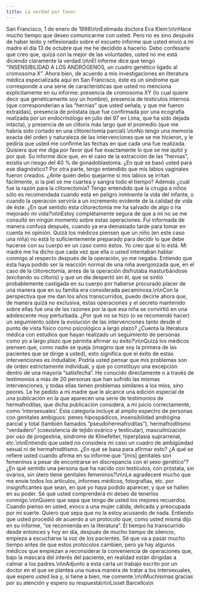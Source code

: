 ```yaml
---
title: La verdad por favor
---
```


San Francisco, 1 de enero de 1998\n\nEstimada doctora Eva Klein:\n\nHace mucho tiempo que deseo comunicarme con usted. Pero no es sino después de haber leído y reflexionado sobre el escueto informe que usted envió a mi madre el día 13 de octubre que me he decidido a hacerlo. Debo confesarle que creo que, quizá con la mejor de las voluntades, usted no me está diciendo claramente la verdad.\n\nEl informe dice que tengo &#8220;<span class="caps">INSENSIBILIDAD</span> A <span class="caps">LOS</span> <span class="caps">ANDRÓGENOS</span>, un cuadro genético ligado al cromosoma X&#8221;. Ahora bien, de acuerdo a mis investigaciones en literatura médica especializada aquí en San Francisco, éste es un síndrome que corresponde a una serie de características que usted no menciona explícitamente en su informe: presencia de cromosoma XY (lo cual quiere decir que genéticamente soy un hombre), presencia de testículos internos (que corresponderían a las &#8220;hernias&#8221; que usted señala, y que me fueron extraídas), presencia de próstata (que fue confirmada por una ecografía realizada por un endocrinólogo en julio del 97 en Lima, que ha sido dejada intacta), y presencia de un clítoris más largo que el promedio (que me habría sido cortado en una clitorectomía parcial).\n\nNo tengo una memoria exacta del orden y naturaleza de las intervenciones que se me hicieron, y le pediría que usted me confirme las fechas en que cada una fue realizada. Quisiera que me diga por favor qué fue exactamente lo que se me quitó y por qué. Su informe dice que, en el caso de la extracción de las &#8220;hernias&#8221;, existía un riesgo del 40 % de gonadoblastoma. ¿En qué se basó usted para ese diagnóstico? Por otra parte, tengo entendido que mis labios vaginales fueron creados. ¿Ante quién debo quejarme si mis labios se irritan fácilmente, si la piel se me cuartea y sangra todo el tiempo? Además ¿cuál fue la razón para la clitorectomía? Tengo entendido que la cirugía a niños sólo es recomendada cuando está en peligro inminente la vida del infante, o cuando la operación serviría a un incremento evidente de la calidad de vida de éste. ¿En qué sentido esta clitorectomía me ha salvado de algo o ha mejorado mi vida?\n\nEstoy completamente segura de que a mí no se me consultó en ningún momento sobre estas operaciones. Fui informada de manera confusa después, cuando ya era demasiado tarde para tomar en cuenta mi opinión. Quizá los médicos piensen que un niño (en este caso una niña) no está lo suficientemente preparado para decidir lo que debe hacerse con su cuerpo en un caso como éstos. Yo creo que sí lo está. Mi madre me ha dicho que cada vez que ella o usted intentaban hablar conmigo al respecto después de la operación, yo me negaba. Entiendo que ésta haya podido ser la reacción normal de una niña avergonzada que, en el caso de la clitorectomía, antes de la operación disfrutaba masturbándose (excitando su clítoris) y que un día despertó sin él, que se sintió probablemente castigada en su cuerpo por haberse procurado placer de una manera que en su familia era considerada pecaminosa.\n\nCon la perspectiva que me dan los años transcurridos, puedo decirle ahora que, de manera quizá no exclusiva, estas operaciones y el secreto mantenido sobre ellas fue una de las razones por la que esa niña se convirtió en una adolescente muy perturbada. ¿Por qué no se hizo (o se recomendó hacer) un seguimiento sobre la evolución de las intervenciones tanto desde el punto de vista físico como psicológico a largo plazo? ¿Cuenta la literatura médica con estudios que hayan realizado un seguimiento de personas como yo a largo plazo que permita afirmar su éxito?\n\nQuizá los médicos piensen que, como nadie se queja (imagino que soy la primera de las pacientes que se dirige a usted), esto significa que el éxito de estas intervenciones es indudable. Podría usted pensar que mis problemas son de orden estrictamente individual, y que yo constituyo una excepción dentro de una mayoría &#8220;satisfecha&#8221;. He conocido directamente o a través de testimonios a más de 20 personas que han sufrido las mismas intervenciones, y todas ellas tienen problemas similares a los míos, sino peores. Le he pedido a mi madre que le alcance una edición especial de una publicación en la que aparecen una serie de testimonios de hermafroditas, que dicha publicación considera, a mi juicio correctamente, como ‘intersexuales’. Esta categoría incluye al amplio espectro de personas con genitales ambiguos: penes hipospádicos, insensibilidad andrógina parcial y total (también llamados &#8220;pseudohermafroditas&#8221;), hermafroditismo &#8220;verdadero&#8221; (coexistencia de tejido ovárico y testicular), masculinización por uso de progestina, síndrome de Klinefelter, hiperplasia suprarrenal, etc.\n\nEntiendo que usted no considera mi caso un cuadro de ambigüedad sexual ni de hermafroditismo. ¿En qué se basa para afirmar esto? ¿A qué se refiere usted cuando afirma en su informe que &#8220;[mis] genitales son femeninos a pesar de encontrarse en discrepancia con el sexo genético&#8221;? ¿En qué sentido una persona que ha nacido con testículos, con próstata, sin ovarios, sin útero tiene genitales femeninos?\n\nLe agradeceré mucho que me envíe todos los artículos, informes médicos, fotografías, etc. por insignificantes que sean, en que yo haya podido aparecer, y que se hallen en su poder. Sé que usted comprenderá mi deseo de tenerlos conmigo.\n\nQuiero que sepa que tengo de usted los mejores recuerdos. Cuando pienso en usted, evoco a una mujer cálida, delicada y preocupada por mi suerte. Quiero que sepa que no la estoy acusando de nada. Entiendo que usted procedió de acuerdo a un protocolo que, como usted misma dijo en su informe, &#8220;se recomienda en la literatura&#8221;. El tiempo ha transcurrido desde entonces y hoy en día, después de mucho tiempo de silencio, empieza a escucharse la voz de los pacientes. Sé que va a pasar mucho tiempo antes de que estos protocolos cambien, pero ya hay algunos médicos que empiezan a reconsiderar la conveniencia de operaciones que, bajo la máscara del interés del paciente, en realidad están dirigidas a calmar a los padres.\n\nAdjunto a esta carta un trabajo escrito por un doctor en el que se plantea una nueva manera de tratar a los intersexuales, que espero usted lea y, si tiene a bien, me comente.\n\nMuchísimas gracias por su atención y espero su respuesta\n\nLisset Barcellos\n